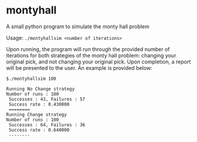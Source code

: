 # montyhall
A small python program to simulate the monty hall problem

Usage: `./montyhallsim <number of iterations>`

Upon running, the program will run through the provided number of iterations
for both strategies of the monty hall problem: changing your original pick, and
not changing your original pick. Upon completion, a report will be presented
to the user. An example is provided below:

```
$./montyhallsim 100

Running No Change strategy
Number of runs : 100
 Successes : 43, Failures : 57
 Success rate : 0.430000
 ========
Running Change strategy
Number of runs : 100
 Successes : 64, Failures : 36
 Success rate : 0.640000
 --------
```

